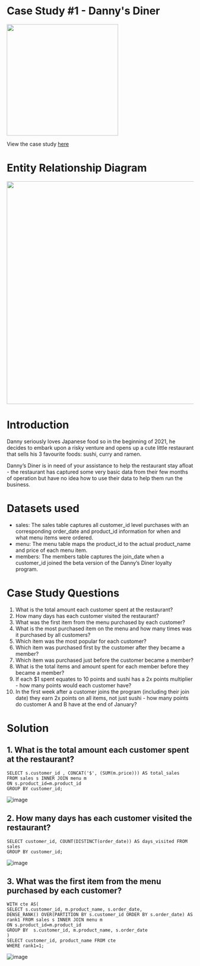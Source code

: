 # Case Study #1 - Danny's Diner

<img src="https://github.com/BhuvanaVengatesan/Danny-s-Diner-SQL-Challenges/assets/172362151/e31bcf7f-71cf-4963-8bfa-41a170d259bc" width="300">

View the case study [here](https://8weeksqlchallenge.com/case-study-1/)

# Entity Relationship Diagram

<img src="https://user-images.githubusercontent.com/81607668/127271130-dca9aedd-4ca9-4ed8-b6ec-1e1920dca4a8.png" width="600">

# Introduction

Danny seriously loves Japanese food so in the beginning of 2021, he decides to embark upon a risky venture and opens up a cute little restaurant that sells his 3 favourite foods: sushi, curry and ramen.

Danny’s Diner is in need of your assistance to help the restaurant stay afloat - the restaurant has captured some very basic data from their few months of operation but have no idea how to use their data to help them run the business.

# Datasets used
* sales: The sales table captures all customer_id level purchases with an corresponding order_date and product_id information for when and what menu items were ordered.
* menu: The menu table maps the product_id to the actual product_name and price of each menu item.
* members: The members table captures the join_date when a customer_id joined the beta version of the Danny’s Diner loyalty program.

# Case Study Questions
1. What is the total amount each customer spent at the restaurant?
2. How many days has each customer visited the restaurant?
3. What was the first item from the menu purchased by each customer?
4. What is the most purchased item on the menu and how many times was it purchased by all customers?
5. Which item was the most popular for each customer?
6. Which item was purchased first by the customer after they became a member?
7. Which item was purchased just before the customer became a member?
8. What is the total items and amount spent for each member before they became a member?
9. If each $1 spent equates to 10 points and sushi has a 2x points multiplier - how many points would each customer have?
10. In the first week after a customer joins the program (including their join date) they earn 2x points on all items, not just sushi - how many points do customer A and B have at the end of January?

# Solution
## 1. What is the total amount each customer spent at the restaurant?

```
SELECT s.customer_id , CONCAT('$', (SUM(m.price))) AS total_sales
FROM sales s INNER JOIN menu m
ON s.product_id=m.product_id
GROUP BY customer_id;
```

![image](https://github.com/BhuvanaVengatesan/Danny-s-Diner-SQL-Challenges/assets/172362151/e2a265b4-5172-478b-8edf-72740cd883d3)

## 2. How many days has each customer visited the restaurant?
```
SELECT customer_id, COUNT(DISTINCT(order_date)) AS days_visited FROM sales
GROUP BY customer_id;
```
![image](https://github.com/BhuvanaVengatesan/Danny-s-Diner-SQL-Challenges/assets/172362151/7afb7197-bc62-4910-9448-687f82cf02d7)

## 3. What was the first item from the menu purchased by each customer?
```
WITH cte AS(
SELECT s.customer_id, m.product_name, s.order_date, 
DENSE_RANK() OVER(PARTITION BY s.customer_id ORDER BY s.order_date) AS rank1 FROM sales s INNER JOIN menu m
ON s.product_id=m.product_id
GROUP BY  s.customer_id, m.product_name, s.order_date
)
SELECT customer_id, product_name FROM cte
WHERE rank1=1;
```
![image](https://github.com/BhuvanaVengatesan/Danny-s-Diner-SQL-Challenges/assets/172362151/dcf2cd3e-a3f7-4c1d-b670-b03dbb64a811)


